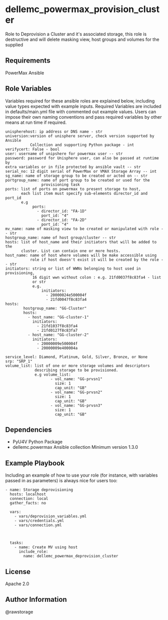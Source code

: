 dellemc_powermax_provision_cluster
=========

Role to Deprovision a Cluster and it's associated storage, this role is 
destructive and will delete masking view, host groups and volumes for the 
supplied   

Requirements
------------

PowerMax Ansible 

Role Variables
--------------
Variables required for these ansible roles are explained below, including 
value types expected with example inputs. Required Variables are included in defaults/main.yml 
file with commented out example values.  Users can impose their own naming 
conventions and pass required variables by other means at run time if 
required.   

    unispherehost: ip address or DNS name - str
    universion:version of unisphere server, check version supported by Ansible 
               Collection and supporting Python package - int
    verifycert: False - bool
    user: username of unipshere for powermax user -- str 
    password: password for Unisphere user, can also be passed at runtime by 
    extra variables or in file protected by ansible vault -- str
    serial_no: 12 digit serial of PowerMax or VMAX Storage Array -- int
    sg_name: name of storage group to be created or acted on -- str
    portgroup_name: name of port group to be created or used for the 
                    provisioning task
    ports: list of ports on powermax to present storage to host, 
           each list item must specify sub-elements director_id and port_id
           e.g
                ports:
                  - director_id: "FA-1D"
                    port_id: "4"
                  - director_id: "FA-2D"
                    port_id: "4"
    mv_name: name of masking view to be created or manipulated with role -- str
    hostgroup_name: name of host group/cluster -- str
    hosts: list of host_name and their initiators that will be added to the 
           cluster. List can contain one or more hosts. 
    host_name: name of host where volumes will be make accessible using 
               role if host doesn't exist it will be created by the role -- str
    initiators: string or list of WWNs belonging to host used in provisioning,
                16 digit wwn without colon : e.g. 21fd0037f8c83fa4 - list 
                or str
                e.g.
                    initiators:
                      - 20000024e500004f
                      - 21fd0047f8c83fa4
    hosts:
            hostgroup_name: "GG-Cluster"
            hosts:
              - host_name: "GG-cluster-1"
                initiators:
                  - 21fd1037f8c83fa4
                  - 21fd0127f8c83fa7
              - host_name: "GG-cluster-2"
                initiators:
                  - 20000009e500004f
                  - 20000009e400004a

    service_level: Diamond, Platinum, Gold, Silver, Bronze, or None
    srp: "SRP_1"
    volume_list: list of one or more storage volumes and descriptors 
                 describing storage to be provisioned.  
                 e.g volume_list:
                        - vol_name: "GG-prvsn1"
                          size: 1
                          cap_unit: "GB"
                        - vol_name: "GG-prvsn2"
                          size: 1
                          cap_unit: "GB"
                        - vol_name: "GG-prvsn3"
                          size: 1
                          cap_unit: "GB"
Dependencies
------------
- PyU4V Python Package
- dellemc.powermax Ansible collection Minimum version 1.3.0

Example Playbook
----------------

Including an example of how to use your role (for instance, with variables passed in as parameters) is always nice for users too:

    - name: Storage deprovisioning
      hosts: localhost
      connection: local
      gather_facts: no

      vars:
        - vars/deprovision_variables.yml
        - vars/credentials.yml
        - vars/connection.yml



      tasks:
        - name: Create MV using host
          include_role:
            name: dellemc_powermax_deprovision_cluster

License
-------

Apache 2.0

Author Information
------------------
@rawstorage

